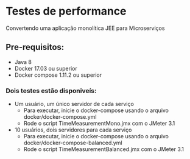 # Testes de performance
Convertendo uma aplicação monolítica JEE para Microserviços

## Pre-requisitos:
- Java 8
- Docker 17.03 ou superior
- Docker compose 1.11.2 ou superior

### Dois testes est&atilde;o disponive&iacute;s:
- Um usu&aacute;rio, um &uacute;nico servidor de cada servi&ccedil;o
    - Para executar, inicie o docker-compose usando o arquivo docker/docker-compose.yml
    - Rode o script TimeMeasurementMono.jmx com o JMeter 3.1
- 10 usu&aacute;rios, dois servidores para cada servi&ccedil;o
    - Para executar, inicie o docker-compose usando o arquivo docker/docker-compose-balanced.yml
    - Rode o script TimeMeasurementBalanced.jmx com o JMeter 3.1
